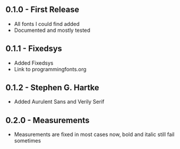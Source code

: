 ## 0.1.0 - First Release
* All fonts I could find added
* Documented and mostly tested

## 0.1.1 - Fixedsys
* Added Fixedsys
* Link to programmingfonts.org

## 0.1.2 - Stephen G. Hartke
* Added Aurulent Sans and Verily Serif

## 0.2.0 - Measurements
* Measurements are fixed in most cases now, bold and italic still fail sometimes
